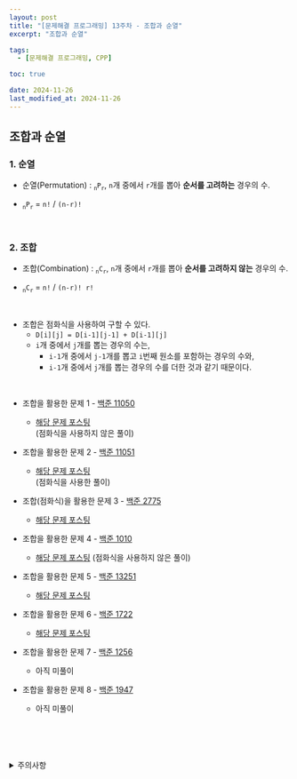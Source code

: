 ```yaml
---
layout: post
title: "[문제해결 프로그래밍] 13주차 - 조합과 순열"
excerpt: "조합과 순열"

tags:
  - [문제해결 프로그래밍, CPP]

toc: true

date: 2024-11-26
last_modified_at: 2024-11-26
---
```

## 조합과 순열
### 1. 순열
- 순열(Permutation) : <sub>`n`</sub>`P`<sub>`r`</sub>, `n`개 중에서 `r`개를 뽑아 **순서를 고려하는** 경우의 수.  

- <sub>`n`</sub>`P`<sub>`r`</sub> = `n!` / `(n-r)!`  

<br>

### 2. 조합
- 조합(Combination) : <sub>`n`</sub>`C`<sub>`r`</sub>, `n`개 중에서 `r`개를 뽑아 **순서를 고려하지 않는** 경우의 수.  

- <sub>`n`</sub>`C`<sub>`r`</sub> = `n!` / `(n-r)! r!`  

<br>

- 조합은 점화식을 사용하여 구할 수 있다.  
  - `D[i][j] = D[i-1][j-1] + D[i-1][j]`  
  - `i`개 중에서 `j`개를 뽑는 경우의 수는,  
    - `i-1`개 중에서 `j-1`개를 뽑고 `i`번째 원소를 포함하는 경우의 수와,
    - `i-1`개 중에서 `j`개를 뽑는 경우의 수를 더한 것과 같기 때문이다.  

<br>

- 조합을 활용한 문제 1 - [백준 11050][def]  

  - [해당 문제 포스팅][def2]  
  (점화식을 사용하지 않은 풀이)  

- 조합을 활용한 문제 2 - [백준 11051][def3]  

  - [해당 문제 포스팅][def14]  
  (점화식을 사용한 풀이)  

- 조합(점화식)을 활용한 문제 3 - [백준 2775][def8]  

  - [해당 문제 포스팅][def4]  

- 조합을 활용한 문제 4 - [백준 1010][def9]  

  - [해당 문제 포스팅][def5]
  (점화식을 사용하지 않은 풀이)  

- 조합을 활용한 문제 5 - [백준 13251][def10]  

  - [해당 문제 포스팅][def6]

- 조합을 활용한 문제 6 - [백준 1722][def11]  

  - [해당 문제 포스팅][def7]

- 조합을 활용한 문제 7 - [백준 1256][def12]  

  - 아직 미풀이

- 조합을 활용한 문제 8 - [백준 1947][def13]  

  - 아직 미풀이  

<br>
<br>
<br>
<br>
<details>
<summary>주의사항</summary>
<div markdown="1">

이 포스팅은 강원대학교 이다영 교수님의 문제해결 프로그래밍 수업을 들으며 내용을 정리 한 것입니다.  
수업 내용에 대한 저작권은 교수님께 있으니,  
다른 곳으로의 무분별한 내용 복사를 자제해 주세요.

</div>
</details>

[def]: https://www.acmicpc.net/problem/11050
[def2]: https://orbit3230.github.io/2024/03/18/Daily_Backjoon/
[def3]: https://www.acmicpc.net/problem/11051
[def4]: https://orbit3230.github.io/2024/03/17/Daily_Backjoon/
[def5]: https://orbit3230.github.io/2024/02/19/Daily_Backjoon/
[def6]: https://orbit3230.github.io/2024/12/01/Daily_Backjoon/
[def7]: https://orbit3230.github.io/2024/11/30/Daily_Backjoon/
[def8]: https://www.acmicpc.net/problem/2775
[def9]: https://www.acmicpc.net/problem/1010
[def10]: https://www.acmicpc.net/problem/13251
[def11]: https://www.acmicpc.net/problem/1722
[def12]: https://www.acmicpc.net/problem/1256
[def13]: https://www.acmicpc.net/problem/1947
[def14]: https://orbit3230.github.io/2024/11/29/Daily_Backjoon/